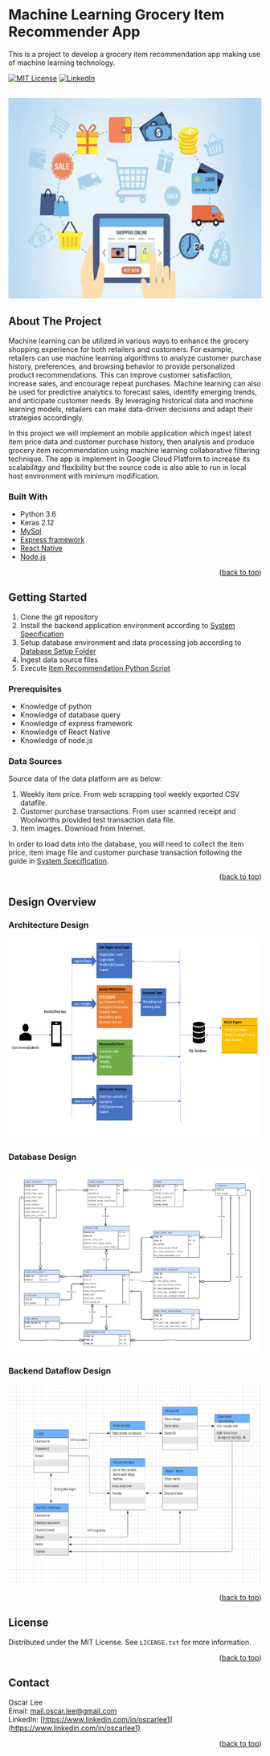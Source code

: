 # Machine Learning Grocery Item Recommender App
This is a project to develop a grocery item recommendation app making use of machine learning technology.

<a name="readme-top"></a>

<!-- PROJECT SHIELDS -->
[![MIT License][license-shield]][license-url]
[![LinkedIn][linkedin-shield]][linkedin-url]

<!-- PROJECT Image -->
<br/>
<div align="left">
  <img src="images/recommendation-system.jpg" width="700" height="400">
</div>

<!-- ABOUT THE PROJECT -->
## About The Project

Machine learning can be utilized in various ways to enhance the grocery shopping experience for both retailers and customers. For example, retailers can use machine learning algorithms to analyze customer purchase history, preferences, and browsing behavior to provide personalized product recommendations. This can improve customer satisfaction, increase sales, and encourage repeat purchases. Machine learning can also be used for predictive analytics to forecast sales, identify emerging trends, and anticipate customer needs. By leveraging historical data and machine learning models, retailers can make data-driven decisions and adapt their strategies accordingly.

In this project we will implement an mobile application which ingest latest item price data and customer purchase history, then analysis and produce grocery item recommendation using machine learning collaborative filtering technique. The app is implement in Google Cloud Platform to increase its scalabilitgy and flexibility but the source code is also able to run in local host environment with minimum modification.

### Built With

* Python 3.6
* Keras 2.12
* [MySql](https://www.mysql.com/)
* [Express framework](https://expressjs.com/)
* [React Native](https://reactnative.dev/)
* [Node.js](https://nodejs.org/)

<p align="right">(<a href="#readme-top">back to top</a>)</p>


<!-- GETTING STARTED -->
## Getting Started

1. Clone the git repository
2. Install the backend application environment according to [System Specification](3_design/DCM-System-Specification-v2.0.pdf)
3. Setup database environment and data processing job according to [Database Setup Folder](4_development/database) 
4. Ingest data source files
5. Execute [Item Recommendation Python Script](4_development/item-recommender/collaborative_filtering/etl_gen_recommend_item.py)

### Prerequisites

* Knowledge of python
* Knowledge of database query
* Knowledge of express framework
* Knowledge of React Native
* Knowledge of node.js


### Data Sources

Source data of the data platform are as below:
1. Weekly item price. From web scrapping tool weekly exported CSV datafile.
2. Customer purchase transactions. From user scanned receipt and Woolworths provided test
transaction data file.
3. Item images. Download from Internet.

In order to load data into the database, you will need to collect the item price, item image file and customer purchase transaction following the guide in [System Specification](3_design/DCM-System-Specification-v2.0.pdf).

<p align="right">(<a href="#readme-top">back to top</a>)</p>

## Design Overview

### Architecture Design

<div align="left">
  <img src="3_design/dcm-architecture-diagram.png" width="700" height="400">
</div>

### Database Design

<div align="left">
  <img src="images/dcm-er-diagram.png">
</div>

### Backend Dataflow Design

<div align="left">
  <img src="3_design/dsm-backend-dataflow-diagram.png" width="600" height="400">
</div>


<p align="right">(<a href="#readme-top">back to top</a>)</p>

<!-- LICENSE -->
## License

Distributed under the MIT License. See `LICENSE.txt` for more information.

<p align="right">(<a href="#readme-top">back to top</a>)</p>



<!-- CONTACT -->
## Contact

Oscar Lee</br>
Email: mail.oscar.lee@gmail.com</br>
LinkedIn: [https://www.linkedin.com/in/oscarlee1](https://www.linkedin.com/in/oscarlee1)</br>


<p align="right">(<a href="#readme-top">back to top</a>)</p>


<!-- MARKDOWN LINKS & IMAGES -->
[license-shield]: https://img.shields.io/github/license/othneildrew/Best-README-Template.svg?style=for-the-badge
[license-url]: LICENSE
[linkedin-shield]: https://img.shields.io/badge/-LinkedIn-black.svg?style=for-the-badge&logo=linkedin&colorB=555
[linkedin-url]: https://www.linkedin.com/in/oscarlee1
[Next.js]: https://img.shields.io/badge/next.js-000000?style=for-the-badge&logo=nextdotjs&logoColor=white
[Next-url]: https://nextjs.org/
[React.js]: https://img.shields.io/badge/React-20232A?style=for-the-badge&logo=react&logoColor=61DAFB
[React-url]: https://reactjs.org/
[Vue.js]: https://img.shields.io/badge/Vue.js-35495E?style=for-the-badge&logo=vuedotjs&logoColor=4FC08D
[Vue-url]: https://vuejs.org/
[Angular.io]: https://img.shields.io/badge/Angular-DD0031?style=for-the-badge&logo=angular&logoColor=white
[Angular-url]: https://angular.io/
[Svelte.dev]: https://img.shields.io/badge/Svelte-4A4A55?style=for-the-badge&logo=svelte&logoColor=FF3E00
[Svelte-url]: https://svelte.dev/
[Laravel.com]: https://img.shields.io/badge/Laravel-FF2D20?style=for-the-badge&logo=laravel&logoColor=white
[Laravel-url]: https://laravel.com
[Bootstrap.com]: https://img.shields.io/badge/Bootstrap-563D7C?style=for-the-badge&logo=bootstrap&logoColor=white
[Bootstrap-url]: https://getbootstrap.com
[JQuery.com]: https://img.shields.io/badge/jQuery-0769AD?style=for-the-badge&logo=jquery&logoColor=white
[JQuery-url]: https://jquery.com 
